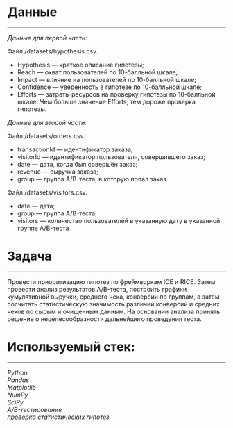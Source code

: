 # Данные
___
*Данные для первой части:*  
  
Файл /datasets/hypothesis.csv.  
  - Hypothesis — краткое описание гипотезы;  
  - Reach — охват пользователей по 10-балльной шкале;  
  - Impact — влияние на пользователей по 10-балльной шкале;  
  - Confidence — уверенность в гипотезе по 10-балльной шкале;  
  - Efforts — затраты ресурсов на проверку гипотезы по 10-балльной шкале. Чем больше значение Efforts, тем дороже проверка гипотезы.  
  
*Данные для второй части:*  
  
Файл /datasets/orders.csv.   
  - transactionId — идентификатор заказа;  
  - visitorId — идентификатор пользователя, совершившего заказ;  
  - date — дата, когда был совершён заказ;  
  - revenue — выручка заказа;  
  - group — группа A/B-теста, в которую попал заказ.  
  
Файл /datasets/visitors.csv.  
  - date — дата;  
  - group — группа A/B-теста;  
  - visitors — количество пользователей в указанную дату в указанной группе A/B-теста
  
# Задача
___
Провести приоритизацию гипотез по фреймворкам ICE и RICE. Затем провести анализ результатов A/B-теста, построить графики кумулятивной выручки, среднего чека,
конверсии по группам, а затем посчитать статистическую значимость различий конверсий и средних чеков по сырым и очищенным данным. На основании анализа принять решение о нецелесообразности дальнейшего проведения теста.

# Используемый стек:
___
*Python  
Pandas  
Matplotlib  
NumPy  
SciPy  
A/B-тестирование  
проверка статистических гипотез*
